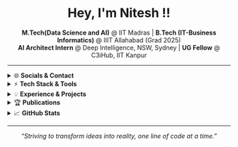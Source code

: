 <h1 align="center">Hey, I'm Nitesh !!</h1>

<p align="center">
  <b>M.Tech(Data Science and AI)</b> @ IIT Madras | <b> B.Tech (IT-Business Informatics)</b> @ IIIT Allahabad (Grad 2025) <br>
  <b>AI Architect Intern</b> @ Deep Intelligence, NSW, Sydney | <b>UG Fellow</b> @ C3iHub, IIT Kanpur
</p>

---

<details>
  <summary>🌐 <b>Socials & Contact</b></summary>
  <p>
    <a href="https://github.com/rbhdsks">
      <img alt="GitHub" src="https://img.shields.io/badge/GitHub-333?style=for-the-badge&logo=github" />
    </a>
    <a href="https://linkedin.com/in/niteshkumarshah/">
      <img alt="LinkedIn" src="https://img.shields.io/badge/LinkedIn-0A66C2?style=for-the-badge&logo=linkedin&logoColor=white" />
    </a>
    <br/>
    <a href="mailto:sirali.nitesh@gmail.com">sirali.nitesh@gmail.com</a>
  </p>
</details>

<details>
  <summary>⚡ <b>Tech Stack & Tools</b></summary>
  <p>
    <img alt="Python" src="https://img.shields.io/badge/Python-3776AB?style=for-the-badge&logo=python&logoColor=white"/>
    <img alt="TensorFlow" src="https://img.shields.io/badge/TensorFlow-FF6F00?style=for-the-badge&logo=tensorflow&logoColor=white"/>
    <img alt="PyTorch" src="https://img.shields.io/badge/PyTorch-EE4C2C?style=for-the-badge&logo=pytorch&logoColor=white"/>
    <img alt="JavaScript" src="https://img.shields.io/badge/JavaScript-F7DF1E?style=for-the-badge&logo=javascript&logoColor=black"/>
    <img alt="React" src="https://img.shields.io/badge/React-61DAFB?style=for-the-badge&logo=react&logoColor=black"/>
    <img alt="Node.js" src="https://img.shields.io/badge/Node.js-339933?style=for-the-badge&logo=nodedotjs&logoColor=white"/>
    <img alt="SQL" src="https://img.shields.io/badge/SQL-4479A1?style=for-the-badge&logo=postgresql&logoColor=white"/>
    <img alt="Linux" src="https://img.shields.io/badge/Linux-FCC624?style=for-the-badge&logo=linux&logoColor=black"/>
    <img alt="Git" src="https://img.shields.io/badge/Git-F05032?style=for-the-badge&logo=git&logoColor=white"/>
    <br/>
    <b>Also experienced with:</b> RAG, CNN models, GANs
  </p>
</details>

<details>
  <summary>💡 <b>Experience & Projects</b></summary>
  <ul>
    <li>🔢 <b>AI Architect Intern</b> @ Deep Intelligence, NSW, Sydney: applying Agentic AI solution to Business problems</li>
    <li>🔢 <b>Quant ML Intern</b> @ Finstrats Research: applying ML-driven strategies in quantitative finance.</li>
    <li>🔬 <b>Data Science Intern</b> @ Tech Mahindra: tackled extreme weather challenges, diffusion modeling & unpaired image-to-image translation.</li>
    <li>🔒 <b>UG Fellow</b> @ C3iHub, IIT Kanpur: researched Bluetooth packet encryption (BT-HCI), Python scripts for security audits.</li>
    <li>🤖 <b>Indian Army Project</b> (Human-Following Bot): used GANs + YOLOv7 for real-time detection.</li>
    <li>💻 <b>CollabCam</b> (Online Interview Platform): built a P2P full-stack project.</li>
  </ul>
</details>

<details>
  <summary>🏆 <b>Publications</b></summary>
  <ul>
    <li><b>Enhancement of Stock Market Strategies with Sentiment Analysis and Stress Indices</b><br>
      Best Paper Award @ International Conference of Behavioural Finance'24</li>
    <li><b>SPIN Conference</b> – Paper on advanced ML for finance</li>
    <li><b>CONFLUENCE</b> – Paper on deep learning and data-driven analysis</li>
  </ul>
</details>

<details>
  <summary>📈 <b>GitHub Stats</b></summary>
  <p align="center">
    <img src="https://github-readme-stats.vercel.app/api?username=rbhdsks&show_icons=true&theme=radical" height="160"/>
    <img src="https://github-readme-stats.vercel.app/api/top-langs/?username=rbhdsks&layout=compact&theme=radical" height="160"/>
  </p>
</details>

---
<p align="center">
  <i>“Striving to transform ideas into reality, one line of code at a time.”</i>
</p>
